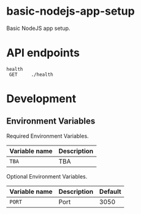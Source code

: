 # basic-nodejs-app-setup
Basic NodeJS app setup.

# API endpoints
``` text
health
 GET     ./health
```

# Development

## Environment Variables

Required Environment Variables.

| Variable name                | Description                |
|------------------------------|----------------------------|
| `TBA`                        | TBA                          |

Optional Environment Variables.

| Variable name                | Description                | Default           |
|------------------------------|----------------------------|-------------------|
| `PORT`                       | Port                       | 3050              |
